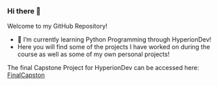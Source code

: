 ### Hi there 👋

Welcome to my GitHub Repository!

- 🌱 I’m currently learning Python Programming through HyperionDev!
- Here you will find some of the projects I have worked on during the course as well as some of my own personal projects!

The final Capstone Project for HyperionDev can be accessed here: [FinalCapston](https://github.com/ShahSJ/finalCapstone)
<!--
**ShahSJ/ShahSJ** is a ✨ _special_ ✨ repository because its `README.md` (this file) appears on your GitHub profile.

Here are some ideas to get you started:

- 🔭 I’m currently working on ...
- 🌱 I’m currently learning ...
- 👯 I’m looking to collaborate on ...
- 🤔 I’m looking for help with ...
- 💬 Ask me about ...
- 📫 How to reach me: ...
- 😄 Pronouns: ...
- ⚡ Fun fact: ...
-->
